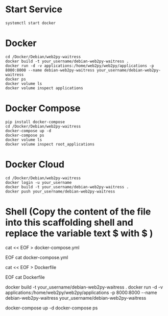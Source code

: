 # Start Service
	systemctl start docker

# Docker
	cd /Docker/Debian/web2py-waitress
	docker build -t your_username/debian-web2py-waitress .
	docker run -d -v applications:/home/web2py/web2py/applications -p 8000:8000 --name debian-web2py-waitress your_username/debian-web2py-waitress
	docker ps 
	docker volume ls
	docker volume inspect applications

# Docker Compose
	pip install docker-compose
	cd /Docker/Debian/web2py-waitress
	docker-compose up -d
	docker-compose ps
	docker volume ls
	docker volume inspect root_applications

# Docker Cloud
	cd /Docker/Debian/web2py-waitress
	docker login -u your_username
	docker build -t your_username/debian-web2py-waitress .
	docker push your_username/debian-web2py-waitress

# Shell (Copy the content of the file into this scaffolding shell and replace the variable text $ with \$ )
cat << EOF > docker-compose.yml

EOF
cat docker-compose.yml

cat << EOF > Dockerfile

EOF
cat Dockerfile

docker build -t your_username/debian-web2py-waitress .
docker run -d -v applications:/home/web2py/web2py/applications -p 8000:8000 --name debian-web2py-waitress your_username/debian-web2py-waitress

docker-compose up -d
docker-compose ps
